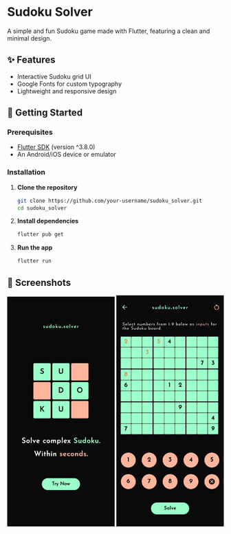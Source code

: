 # Sudoku Solver

A simple and fun Sudoku game made with Flutter, featuring a clean and minimal design.

## ✨ Features

- Interactive Sudoku grid UI
- Google Fonts for custom typography
- Lightweight and responsive design

## 🚀 Getting Started

### Prerequisites

- [Flutter SDK](https://flutter.dev/docs/get-started/install) (version ^3.8.0)
- An Android/iOS device or emulator

### Installation

1. **Clone the repository**

   ```bash
   git clone https://github.com/your-username/sudoku_solver.git
   cd sudoku_solver

   ```

2. **Install dependencies**

   ```bash 
   flutter pub get
   ```

3. **Run the app**

   ```bash
   flutter run
   ```

## 📸 Screenshots

<img src="screenshots/splash_screen.jpg" width="250" /> <img src="screenshots/main_screen.jpg" width="250" />